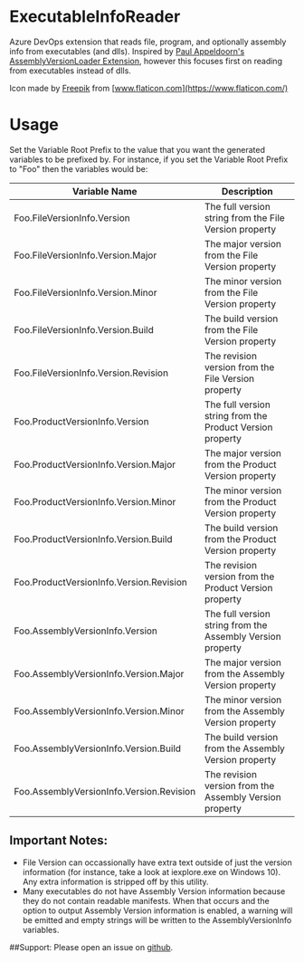 ﻿# ExecutableInfoReader
Azure DevOps extension that reads file, program, and optionally assembly info from executables (and dlls). Inspired by [Paul Appeldoorn's AssemblyVersionLoader Extension](https://github.com/appiepau/AssemblyVersionLoader), however this focuses first on reading from executables instead of dlls.

Icon made by [Freepik](https://www.flaticon.com/authors/freepik) from [www.flaticon.com](https://www.flaticon.com/)

# Usage
Set the Variable Root Prefix to the value that you want the generated variables to be prefixed by. For instance, if you set the Variable Root Prefix to "Foo" then the variables would be:

|Variable Name|Description|
|-------------|-----------|
|Foo.FileVersionInfo.Version|The full version string from the File Version property|
|Foo.FileVersionInfo.Version.Major|The major version from the File Version property|
|Foo.FileVersionInfo.Version.Minor|The minor version from the File Version property|
|Foo.FileVersionInfo.Version.Build|The build version from the File Version property|
|Foo.FileVersionInfo.Version.Revision|The revision version from the File Version property|
|Foo.ProductVersionInfo.Version|The full version string from the Product Version property|
|Foo.ProductVersionInfo.Version.Major|The major version from the Product Version property|
|Foo.ProductVersionInfo.Version.Minor|The minor version from the Product Version property|
|Foo.ProductVersionInfo.Version.Build|The build version from the Product Version property|
|Foo.ProductVersionInfo.Version.Revision|The revision version from the Product Version property|
|Foo.AssemblyVersionInfo.Version|The full version string from the Assembly Version property|
|Foo.AssemblyVersionInfo.Version.Major|The major version from the Assembly Version property|
|Foo.AssemblyVersionInfo.Version.Minor|The minor version from the Assembly Version property|
|Foo.AssemblyVersionInfo.Version.Build|The build version from the Assembly Version property|
|Foo.AssemblyVersionInfo.Version.Revision|The revision version from the Assembly Version property|

## Important Notes:
* File Version can occassionally have extra text outside of just the version information (for instance, take a look at iexplore.exe on Windows 10). Any extra information is stripped off by this utility. 
* Many executables do not have Assembly Version information because they do not contain readable manifests. When that occurs and the option to output Assembly Version information is enabled, a warning will be emitted and empty strings will be written to the AssemblyVersionInfo variables.

##Support:
Please open an issue on [github](https://github.com/RyanMorrisroe/ExecutableInfoReader/issues).